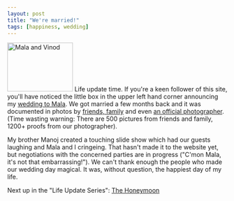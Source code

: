 ```yaml
---
layout: post
title: "We're married!"
tags: [happiness, wedding]
---
```


[<img class="floatLeft" src="http://kurup.org/wedding/photo-album/images/24018/24016" height="112" width="150" alt="Mala and Vinod" />](http://kurup.org/wedding/photo-album/photo?photo_id=24011) Life update time. If you're a keen follower of this site, you'll have noticed the little box in the upper left hand corner announcing my [wedding to Mala](http://kurup.org/wedding). We got married a few months back and it was documented in photos by [friends, family](http://kurup.org/wedding/photo-album/album?album_id=17012) and even [an official photographer](http://kurup.org/wedding/photo-album/album?album_id=17010). (Time wasting warning: There are 500 pictures from friends and family, 1200+ proofs from our photographer).

My brother Manoj created a touching slide show which had our guests laughing and Mala and I cringeing. That hasn't made it to the website yet, but negotiations with the concerned parties are in progress ("C'mon Mala, it's not that embarrassing!"). We can't thank enough the people who made our wedding day magical. It was, without question, the happiest day of my life.

Next up in the "Life Update Series": [The Honeymoon](http://kurup.org/blog/one-entry?entry%5fid=35799)

